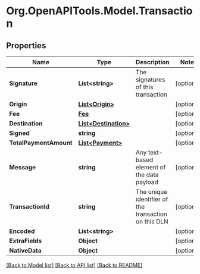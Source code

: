 
# Org.OpenAPITools.Model.Transaction

## Properties

Name | Type | Description | Notes
------------ | ------------- | ------------- | -------------
**Signature** | **List&lt;string&gt;** | The signatures of this transaction | [optional] 
**Origin** | [**List&lt;Origin&gt;**](Origin.md) |  | [optional] 
**Fee** | [**Fee**](Fee.md) |  | [optional] 
**Destination** | [**List&lt;Destination&gt;**](Destination.md) |  | [optional] 
**Signed** | **string** |  | [optional] 
**TotalPaymentAmount** | [**List&lt;Payment&gt;**](Payment.md) |  | [optional] 
**Message** | **string** | Any text-based element of the data payload | [optional] 
**TransactionId** | **string** | The unique identifier of the transaction on this DLN | [optional] 
**Encoded** | **List&lt;string&gt;** |  | [optional] 
**ExtraFields** | **Object** |  | [optional] 
**NativeData** | **Object** |  | [optional] 

[[Back to Model list]](../README.md#documentation-for-models)
[[Back to API list]](../README.md#documentation-for-api-endpoints)
[[Back to README]](../README.md)


